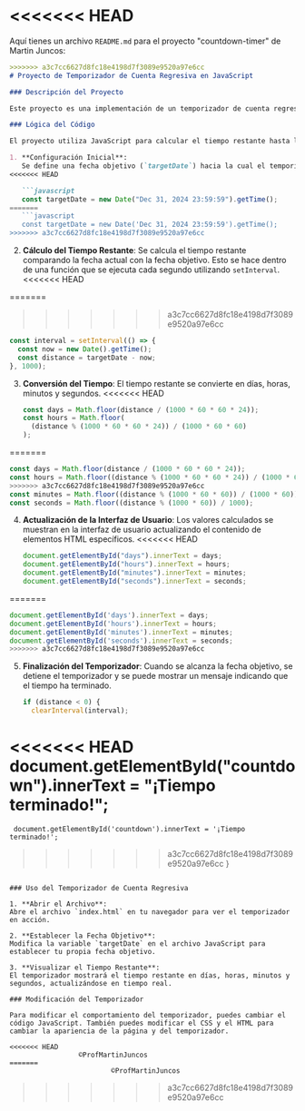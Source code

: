 <<<<<<< HEAD
=======
Aquí tienes un archivo `README.md` para el proyecto "countdown-timer" de Martin Juncos:

```markdown
>>>>>>> a3c7cc6627d8fc18e4198d7f3089e9520a97e6cc
# Proyecto de Temporizador de Cuenta Regresiva en JavaScript

### Descripción del Proyecto

Este proyecto es una implementación de un temporizador de cuenta regresiva utilizando JavaScript. Permite a los usuarios establecer una fecha objetivo y muestra el tiempo restante hasta esa fecha en días, horas, minutos y segundos.

### Lógica del Código

El proyecto utiliza JavaScript para calcular el tiempo restante hasta la fecha objetivo y actualizar la interfaz de usuario en tiempo real. A continuación, se describe la lógica principal del código:

1. **Configuración Inicial**:
   Se define una fecha objetivo (`targetDate`) hacia la cual el temporizador cuenta regresivamente. Esta fecha se puede modificar según las necesidades del usuario.
<<<<<<< HEAD

   ```javascript
   const targetDate = new Date("Dec 31, 2024 23:59:59").getTime();
=======
   ```javascript
   const targetDate = new Date('Dec 31, 2024 23:59:59').getTime();
>>>>>>> a3c7cc6627d8fc18e4198d7f3089e9520a97e6cc
   ```

2. **Cálculo del Tiempo Restante**:
   Se calcula el tiempo restante comparando la fecha actual con la fecha objetivo. Esto se hace dentro de una función que se ejecuta cada segundo utilizando `setInterval`.
<<<<<<< HEAD

=======
>>>>>>> a3c7cc6627d8fc18e4198d7f3089e9520a97e6cc
   ```javascript
   const interval = setInterval(() => {
     const now = new Date().getTime();
     const distance = targetDate - now;
   }, 1000);
   ```

3. **Conversión del Tiempo**:
   El tiempo restante se convierte en días, horas, minutos y segundos.
<<<<<<< HEAD

   ```javascript
   const days = Math.floor(distance / (1000 * 60 * 60 * 24));
   const hours = Math.floor(
     (distance % (1000 * 60 * 60 * 24)) / (1000 * 60 * 60)
   );
=======
   ```javascript
   const days = Math.floor(distance / (1000 * 60 * 60 * 24));
   const hours = Math.floor((distance % (1000 * 60 * 60 * 24)) / (1000 * 60 * 60));
>>>>>>> a3c7cc6627d8fc18e4198d7f3089e9520a97e6cc
   const minutes = Math.floor((distance % (1000 * 60 * 60)) / (1000 * 60));
   const seconds = Math.floor((distance % (1000 * 60)) / 1000);
   ```

4. **Actualización de la Interfaz de Usuario**:
   Los valores calculados se muestran en la interfaz de usuario actualizando el contenido de elementos HTML específicos.
<<<<<<< HEAD

   ```javascript
   document.getElementById("days").innerText = days;
   document.getElementById("hours").innerText = hours;
   document.getElementById("minutes").innerText = minutes;
   document.getElementById("seconds").innerText = seconds;
=======
   ```javascript
   document.getElementById('days').innerText = days;
   document.getElementById('hours').innerText = hours;
   document.getElementById('minutes').innerText = minutes;
   document.getElementById('seconds').innerText = seconds;
>>>>>>> a3c7cc6627d8fc18e4198d7f3089e9520a97e6cc
   ```

5. **Finalización del Temporizador**:
   Cuando se alcanza la fecha objetivo, se detiene el temporizador y se puede mostrar un mensaje indicando que el tiempo ha terminado.
   ```javascript
   if (distance < 0) {
     clearInterval(interval);
<<<<<<< HEAD
     document.getElementById("countdown").innerText = "¡Tiempo terminado!";
=======
     document.getElementById('countdown').innerText = '¡Tiempo terminado!';
>>>>>>> a3c7cc6627d8fc18e4198d7f3089e9520a97e6cc
   }
   ```

### Uso del Temporizador de Cuenta Regresiva

1. **Abrir el Archivo**:
   Abre el archivo `index.html` en tu navegador para ver el temporizador en acción.

2. **Establecer la Fecha Objetivo**:
   Modifica la variable `targetDate` en el archivo JavaScript para establecer tu propia fecha objetivo.

3. **Visualizar el Tiempo Restante**:
   El temporizador mostrará el tiempo restante en días, horas, minutos y segundos, actualizándose en tiempo real.

### Modificación del Temporizador

Para modificar el comportamiento del temporizador, puedes cambiar el código JavaScript. También puedes modificar el CSS y el HTML para cambiar la apariencia de la página y del temporizador.

<<<<<<< HEAD
                    ©ProfMartinJuncos
=======
                            ©ProfMartinJuncos
```
>>>>>>> a3c7cc6627d8fc18e4198d7f3089e9520a97e6cc
